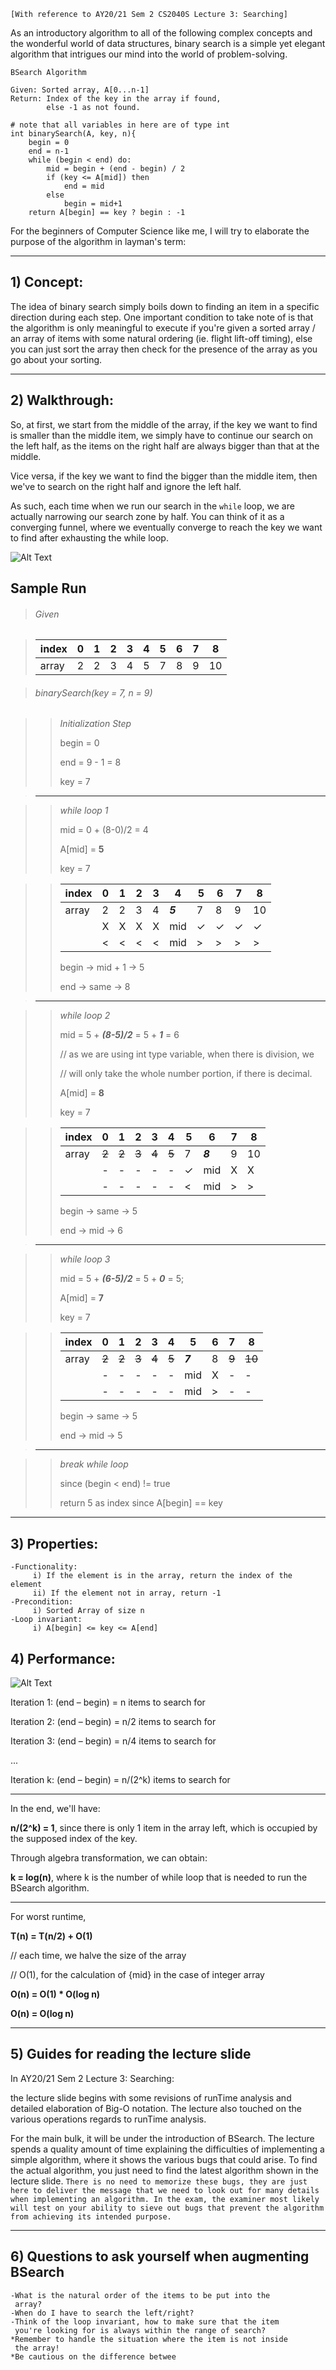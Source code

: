 `[With reference to AY20/21 Sem 2 CS2040S Lecture 3: Searching]`

As an introductory algorithm to all of the following complex concepts and the wonderful world of data structures, binary search is a simple yet elegant algorithm that intrigues our mind into the world of problem-solving.

    BSearch Algorithm
    
    Given: Sorted array, A[0...n-1]
    Return: Index of the key in the array if found, 
            else -1 as not found.

    # note that all variables in here are of type int
    int binarySearch(A, key, n){
        begin = 0
        end = n-1
        while (begin < end) do:
            mid = begin + (end - begin) / 2
            if (key <= A[mid]) then
                end = mid
            else
                begin = mid+1
        return A[begin] == key ? begin : -1

For the beginners of Computer Science like me, I will try to elaborate the purpose of the algorithm in layman's term: 

---

## 1)  Concept:

The idea of binary search simply boils down to finding an item in a specific direction during each step. One important condition to take note of is that the algorithm is only meaningful to execute if you're given a sorted array / an array of items with some natural ordering (ie. flight lift-off timing), else you can just sort the array then check for the presence of the array as you go about your sorting.

---

## 2)  Walkthrough:

So, at first, we start from the middle of the array, if the key we want to find is smaller than the middle item, we simply have to continue our search on the left half, as the items on the right half are always bigger than that at the middle.

Vice versa, if the key we want to find the bigger than the middle item, then we've to search on the right half and ignore the left half.

As such, each time when we run our search in the `while` loop, we are actually narrowing our search zone by half. You can think of it as a converging funnel, where we eventually converge to reach the key we want to find after exhausting the while loop.

![Alt Text](https://dev-to-uploads.s3.amazonaws.com/uploads/articles/lynx6htuxbt6yljyxk95.png)

## Sample Run
> ###### Given

>|index|0|1|2|3|4|5|6|7|8|
>|---|---|---|---|---|---|---|---|---|---|
>|array|2|2|3|4|5|7|8|9|10|

> ###### binarySearch(key = 7, n = 9)

>>_Initialization Step_
>>
>>begin = 0
>>
>>end = 9 - 1 = 8
>>
>>key = 7

>---

>>_while loop 1_
>>
>>mid = 0 + (8-0)/2 = 4
>>
>>A[mid] = **5**
>>
>>key = 7

>>|index|0|1|2|3|4|5|6|7|8|
>>|---|---|---|---|---|---|---|---|---|---|
>>|array|2|2|3|4|_**5**_|7|8|9|10|
>>||X|X|X|X|mid|✓|✓|✓|✓|
>>||<|<|<|<|mid|>|>|>|>|
>>begin -> mid + 1 -> 5
>>
>>end -> same -> 8

>---

>>_while loop 2_
>>
>>mid = 5 + _**(8-5)/2**_ = 5 + _**1**_ = 6
>>
>>// as we are using int type variable, when there is division, we 
>>
>>// will only take the whole number portion, if there is decimal.
>>
>>A[mid] = **8**
>>
>>key = 7

>>|index|0|1|2|3|4|5|6|7|8|
>>|---|---|---|---|---|---|---|---|---|---|
>>|array|~~2~~|~~2~~|~~3~~|~~4~~|~~5~~|7|_**8**_|9|10|
>>||-|-|-|-|-|✓|mid|X|X|
>>||-|-|-|-|-|<|mid|>|>|
>>begin -> same -> 5
>>
>>end -> mid -> 6

>---

>>_while loop 3_
>>
>>mid = 5 + _**(6-5)/2**_ = 5 + _**0**_ = 5;
>>
>>A[mid] = **7**
>>
>>key = 7

>>|index|0|1|2|3|4|5|6|7|8|
>>|---|---|---|---|---|---|---|---|---|---|
>>|array|~~2~~|~~2~~|~~3~~|~~4~~|~~5~~|_**7**_|8|~~9~~|~~10~~|
>>||-|-|-|-|-|mid|X|-|-|
>>||-|-|-|-|-|mid|>|-|-|
>>begin -> same -> 5
>>
>>end -> mid -> 5

>---

>>_break while loop_
>>
>>since (begin < end) != true
>>
>>return 5 as index since A[begin] == key

---

## 3)  Properties:

    -Functionality:
         i) If the element is in the array, return the index of the element
         ii) If the element not in array, return -1
    -Precondition:
         i) Sorted Array of size n
    -Loop invariant:
         i) A[begin] <= key <= A[end]

## 4)  Performance:

![Alt Text](https://dev-to-uploads.s3.amazonaws.com/uploads/articles/tmpew6ct4yp3p3x90t3r.png)

Iteration 1: (end – begin) = n items to search for

Iteration 2: (end – begin) = n/2 items to search for

Iteration 3: (end – begin) = n/4 items to search for

...

Iteration k: (end – begin) = n/(2^k) items to search for

---

In the end, we'll have:

**n/(2^k) = 1**, since there is only 1 item in the array left, which is occupied by the supposed index of the key.

Through algebra transformation, we can obtain:

**k = log(n)**, where k is the number of while loop that is needed to run the BSearch algorithm.

---

For worst runtime,

**T(n) = T(n/2) + O(1)** 

// each time, we halve the size of the array

// O(1), for the calculation of {mid} in the case of integer array

**O(n) = O(1) * O(log n)**

**O(n) = O(log n)**

---

## 5) Guides for reading the lecture slide

In AY20/21 Sem 2 Lecture 3: Searching:

the lecture slide begins with some revisions of runTime analysis and detailed elaboration of Big-O notation. The lecture also touched on the various operations regards to runTime analysis.

For the main bulk, it will be under the introduction of BSearch. The lecture spends a quality amount of time explaining the difficulties of implementing a simple algorithm, where it shows the various bugs that could arise. To find the actual algorithm, you just need to find the latest algorithm shown in the lecture slide. `There is no need to memorize these bugs, they are just here to deliver the message that we need to look out for many details when implementing an algorithm. In the exam, the examiner most likely will test on your ability to sieve out bugs that prevent the algorithm from achieving its intended purpose.`

---

## 6) Questions to ask yourself when augmenting BSearch

    -What is the natural order of the items to be put into the
     array?
    -When do I have to search the left/right? 
    -Think of the loop invariant, how to make sure that the item
     you're looking for is always within the range of search?
    *Remember to handle the situation where the item is not inside
     the array!
    *Be cautious on the difference betwee
